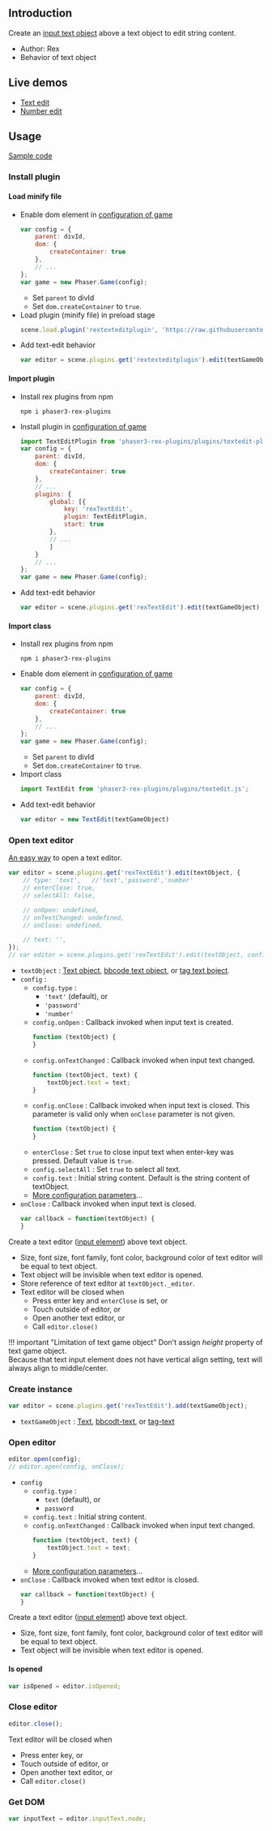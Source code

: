## Introduction

Create an [input text object](textedit.md) above a text object to edit string content.

- Author: Rex
- Behavior of text object

## Live demos

- [Text edit](https://codepen.io/rexrainbow/pen/GaxqLZ)
- [Number edit](https://codepen.io/rexrainbow/pen/OJLQyKz)

## Usage

[Sample code](https://github.com/rexrainbow/phaser3-rex-notes/tree/master/examples/textedit)

### Install plugin

#### Load minify file

- Enable dom element in [configuration of game](game.md#configuration)
    ```javascript
    var config = {
        parent: divId,
        dom: {
            createContainer: true
        },        
        // ...
    };
    var game = new Phaser.Game(config);
    ```
    - Set `parent` to divId
    - Set `dom.createContainer` to `true`.
- Load plugin (minify file) in preload stage
    ```javascript
    scene.load.plugin('rextexteditplugin', 'https://raw.githubusercontent.com/rexrainbow/phaser3-rex-notes/master/dist/rextexteditplugin.min.js', true);
    ```
- Add text-edit behavior
    ```javascript
    var editor = scene.plugins.get('rextexteditplugin').edit(textGameObject)
    ```

#### Import plugin

- Install rex plugins from npm
    ```
    npm i phaser3-rex-plugins
    ```
- Install plugin in [configuration of game](game.md#configuration)
    ```javascript
    import TextEditPlugin from 'phaser3-rex-plugins/plugins/textedit-plugin.js';
    var config = {
        parent: divId,
        dom: {
            createContainer: true
        },        
        // ...
        plugins: {
            global: [{
                key: 'rexTextEdit',
                plugin: TextEditPlugin,
                start: true
            },
            // ...
            ]
        }
        // ...
    };
    var game = new Phaser.Game(config);
    ```
- Add text-edit behavior
    ```javascript
    var editor = scene.plugins.get('rexTextEdit').edit(textGameObject)
    ```

#### Import class

- Install rex plugins from npm
    ```
    npm i phaser3-rex-plugins
    ```
- Enable dom element in [configuration of game](game.md#configuration)
    ```javascript
    var config = {
        parent: divId,
        dom: {
            createContainer: true
        },        
        // ...
    };
    var game = new Phaser.Game(config);
    ```
    - Set `parent` to divId
    - Set `dom.createContainer` to `true`.
- Import class
    ```javascript
    import TextEdit from 'phaser3-rex-plugins/plugins/textedit.js';
    ```
- Add text-edit behavior
    ```javascript
    var editor = new TextEdit(textGameObject)
    ```
 
### Open text editor

[An easy way](https://github.com/rexrainbow/phaser3-rex-notes/blob/master/plugins/behaviors/textedit/Edit.js) to open a text editor.

```javascript
var editor = scene.plugins.get('rexTextEdit').edit(textObject, {
    // type: 'text',   //'text','password','number'
    // enterClose: true,
    // selectAll: false,

    // onOpen: undefined,
    // onTextChanged: undefined,
    // onClose: undefined,

    // text: '',
});
// var editor = scene.plugins.get('rexTextEdit').edit(textObject, config, onClose);
```

- `textObject` : [Text object](text.md), [bbcode text object](bbcodetext.md), or [tag text boject](tagtext.md).
- `config` : 
    - `config.type` : 
        - `'text'` (default), or 
        - `'password'`
        - `'number'`
    - `config.onOpen` : Callback invoked when input text is created.
        ```javascript
        function (textObject) {
        }
        ```
    - `config.onTextChanged` : Callback invoked when input text changed.
        ```javascript
        function (textObject, text) {
            textObject.text = text;
        }
        ```
    - `config.onClose` : Callback invoked when input text is closed. This parameter is valid only when `onClose` parameter is not given.
        ```javascript
        function (textObject) {
        }
        ```
    - `enterClose` : Set `true` to close input text when enter-key was pressed. Default value is `true`.
    - `config.selectAll` : Set `true` to select all text.
    - `config.text` : Initial string content. Default is the string content of textObject.
    - [More configuration parameters](textedit.md#add-text-object)...
- `onClose` : Callback invoked when input text is closed.
    ```javascript
    var callback = function(textObject) {
    }
    ```

Create a text editor ([input element](textedit.md)) above text object.

- Size, font size, font family, font color, background color of text editor will be equal to text object.
- Text object will be invisible when text editor is opened.
- Store reference of text editor at `textObject._editor`.
- Text editor will be closed when 
    - Press enter key and `enterClose` is set, or
    - Touch outside of editor, or
    - Open another text editor, or
    - Call `editor.close()`

!!! important "Limitation of text game object"
    Don't assign *height* property of text game object.  
    Because that text input element does not have vertical align setting, text will always align to middle/center.

### Create instance

```javascript
var editor = scene.plugins.get('rexTextEdit').add(textGameObject);
```

- `textGameObject` : [Text](text.md), [bbcodt-text](bbcodetext.md), or [tag-text](tagtext.md)

### Open editor

```javascript
editor.open(config);
// editor.open(config, onClose);
```

- `config`
    - `config.type` : 
        - `text` (default), or 
        - `password`
    - `config.text` : Initial string content.
    - `config.onTextChanged` : Callback invoked when input text changed.
        ```javascript
        function (textObject, text) {
            textObject.text = text;
        }
        ```
    - [More configuration parameters](textedit.md#add-text-object)...
- `onClose` : Callback invoked when text editor is closed.
    ```javascript
    var callback = function(textObject) {
    }
    ```

Create a text editor ([input element](textedit.md)) above text object.

- Size, font size, font family, font color, background color of text editor will be equal to text object.
- Text object will be invisible when text editor is opened.

#### Is opened

```javascript
var isOpened = editor.isOpened;
```

### Close editor

```javascript
editor.close();
```

Text editor will be closed when 

- Press enter key, or
- Touch outside of editor, or
- Open another text editor, or
- Call `editor.close()`

### Get DOM

```javascript
var inputText = editor.inputText.node;
```